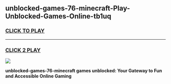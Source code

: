 
## unblocked-games-76-minecraft-Play-Unblocked-Games-Online-tb1uq
<h3>
<a href="https://premium76.site?title=unblocked-games-76-minecraft&ref=25A">CLICK TO PLAY</a></h3>
<hr>

<h3>
<a href="https://premium76.site?title=unblocked-games-76-minecraft&ref=25A">CLICK 2 PLAY</a>
  
</h3>

<a href="https://premium76.site?title=unblocked-games-76-minecraft&ref=25A"><img src="https://clearcache.store/games.png"></a>


**unblocked-games-76-minecraft games unblocked: Your Gateway to Fun and Accessible Online Gaming**
